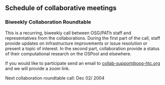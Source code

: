 ## Schedule of collaborative meetings


### Biweekly Collaboration Roundtable

This is a recurring, biweekly call between OSG/PATh staff and representatives from the collaborations. During the first part of the call, staff provide updates on infrastructure improvements or issue resolution or present a topic of interest. In the second part, collaboration provide a status of their computational research on the OSPool and elsewhere. 

If you would like to participate send an email to collab-support@osg-htc.org and we will provide a zoom link. 

Next collaboration roundtable call: Dec 02/ 2004
